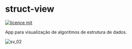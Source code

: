 # struct-view

[![licence mit](https://img.shields.io/badge/licence-MIT-blue.svg)](https://github.com/allysonjeronimo/game-engine-js/blob/master/LICENSE)

App para visualização de algoritmos de estrutura de dados.

![sv_02](https://user-images.githubusercontent.com/32485354/75044095-cfbc9f80-549f-11ea-9cc1-9da728ec2df4.png)

